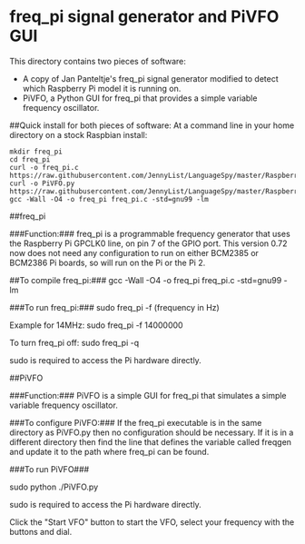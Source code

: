 # freq_pi signal generator and PiVFO GUI
This directory contains two pieces of software:
* A copy of Jan Panteltje's freq_pi signal generator modified to detect which Raspberry Pi model it is running on.
* PiVFO, a Python GUI for freq_pi that provides a simple variable frequency oscillator.

##Quick install for both pieces of software:
At a command line in your home directory on a stock Raspbian install:
```
mkdir freq_pi
cd freq_pi
curl -o freq_pi.c https://raw.githubusercontent.com/JennyList/LanguageSpy/master/RaspberryPi/rf/freq_pi/freq_pi.c
curl -o PiVFO.py https://raw.githubusercontent.com/JennyList/LanguageSpy/master/RaspberryPi/rf/freq_pi/PiVFO.py
gcc -Wall -O4 -o freq_pi freq_pi.c -std=gnu99 -lm
```

##freq_pi

###Function:###
freq_pi is a programmable frequency generator that uses the Raspberry Pi GPCLK0 line, on pin 7 of the GPIO port.
This version 0.72 now does not need any configuration to run on either BCM2385 or BCM2386 Pi boards, so will run on the Pi or the Pi 2.

##To compile freq_pi:###
gcc -Wall -O4 -o freq_pi freq_pi.c -std=gnu99 -lm

###To run freq_pi:###
sudo freq_pi -f (frequency in Hz)

Example for 14MHz: sudo freq_pi -f 14000000

To turn freq_pi off: sudo freq_pi -q

sudo is required to access the Pi hardware directly.

##PiVFO

###Function:###
PiVFO is a simple GUI for freq_pi that simulates a simple variable frequency oscillator.

###To configure PiVFO:###
If the freq_pi executable is in the same directory as PiVFO.py then no configuration should be necessary.
If it is in a different directory then find the line that defines the variable called freqgen and update it to the path where freq_pi can be found.

###To run PiVFO###

sudo python ./PiVFO.py

sudo is required to access the Pi hardware directly.

Click the "Start VFO" button to start the VFO, select your frequency with the buttons and dial.
